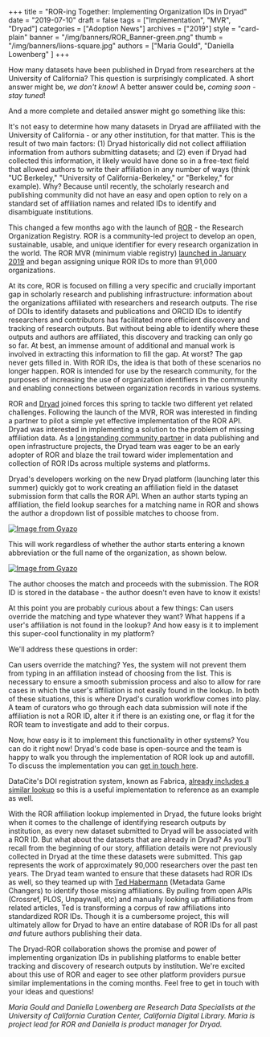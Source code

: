 +++
title = "ROR-ing Together: Implementing Organization IDs in Dryad"
date = "2019-07-10"
draft = false
tags = ["Implementation", "MVR", "Dryad"]
categories = ["Adoption News"]
archives = ["2019"]
style = "card-plain"
banner = "/img/banners/ROR_Banner-green.png"
thumb = "/img/banners/lions-square.jpg"
authors = ["Maria Gould", "Daniella Lowenberg" ]
+++

How many datasets have been published in Dryad from researchers at the University of California? This question is surprisingly complicated. A short answer might be, *we don't know*! A better answer could be, *coming soon - stay tuned*!

And a more complete and detailed answer might go something like this:

It's not easy to determine how many datasets in Dryad are affiliated with the University of California - or any other institution, for that matter. This is the result of two main factors: (1) Dryad historically did not collect affiliation information from authors submitting datasets; and (2) even if Dryad had collected this information, it likely would have done so in a free-text field that allowed authors to write their affiliation in any number of ways (think "UC Berkeley," "University of California-Berkeley," or "Berkeley," for example). Why? Because until recently, the scholarly research and publishing community did not have an easy and open option to rely on a standard set of affiliation names and related IDs to identify and disambiguate institutions.

This changed a few months ago with the launch of [ROR](https://ror.org) - the Research Organization Registry. ROR is a community-led project to develop an open, sustainable, usable, and unique identifier for every research organization in the world. The ROR MVR (minimum viable registry) [launched in January 2019](https://ror.org/blog/2019-02-10-announcing-first-ror-prototype/) and began assigning unique ROR IDs to more than 91,000 organizations.

At its core, ROR is focused on filling a very specific and crucially important gap in scholarly research and publishing infrastructure: information about the organizations affiliated with researchers and research outputs. The rise of DOIs to identify datasets and publications and ORCID IDs to identify researchers and contributors has facilitated more efficient discovery and tracking of research outputs. But without being able to identify where these outputs and authors are affiliated, this discovery and tracking can only go so far. At best, an immense amount of additional and manual work is involved in extracting this information to fill the gap. At worst? The gap never gets filled in. With ROR IDs, the idea is that both of these scenarios no longer happen. ROR is intended for use by the research community, for the purposes of increasing the use of organization identifiers in the community and enabling connections between organization records in various systems.

ROR and [Dryad](https://www.datadryad.org) joined forces this spring to tackle two different yet related challenges. Following the launch of the MVR, ROR was interested in finding a partner to pilot a simple yet effective implementation of the ROR API. Dryad was interested in implementing a solution to the problem of missing affiliation data. As a [longstanding community partner](https://blog.datadryad.org/2018/05/30/dryad-partnering-with-cdl-to-accelerate-data-publishing/) in data publishing and open infrastructure projects, the Dryad team was eager to be an early adopter of ROR and blaze the trail toward wider implementation and collection of ROR IDs across multiple systems and platforms.

Dryad's developers working on the new Dryad platform (launching later this summer) quickly got to work creating an affiliation field in the dataset submission form that calls the ROR API. When an author starts typing an affiliation, the field lookup searches for a matching name in ROR and shows the author a dropdown list of possible matches to choose from.

[![Image from Gyazo](https://i.gyazo.com/9a7093ec2d13a10b6d8b53853e02167e.gif)](https://gyazo.com/9a7093ec2d13a10b6d8b53853e02167e)

This will work regardless of whether the author starts entering a known abbreviation or the full name of the organization, as shown below.

[![Image from Gyazo](https://i.gyazo.com/ccd2c12e07263f66929a7a555d562a9a.gif)](https://gyazo.com/ccd2c12e07263f66929a7a555d562a9a)

The author chooses the match and proceeds with the submission. The ROR ID is stored in the database - the author doesn't even have to know it exists!

At this point you are probably curious about a few things: Can users override the matching and type whatever they want? What happens if a user's affiliation is not found in the lookup? And how easy is it to implement this super-cool functionality in my platform?

We'll address these questions in order:

Can users override the matching? Yes, the system will not prevent them from typing in an affiliation instead of choosing from the list. This is necessary to ensure a smooth submission process and also to allow for rare cases in which the user's affiliation is not easily found in the lookup. In both of these situations, this is where Dryad's curation workflow comes into play. A team of curators who go through each data submission will note if the affiliation is not a ROR ID, alter it if there is an existing one, or flag it for the ROR team to investigate and add to their corpus.

Now, how easy is it to implement this functionality in other systems? You can do it right now! Dryad's code base is open-source and the team is happy to walk you through the implementation of ROR look up and autofill. To discuss the implementation you can [get in touch here](mailto:dlowenberg@datadryad.org).

DataCite's DOI registration system, known as Fabrica, [already includes a similar lookup](https://blog.datacite.org/doi-fabrica-form-gets-a-facelift/) so this is a useful implementation to reference as an example as well.

With the ROR affiliation lookup implemented in Dryad, the future looks bright when it comes to the challenge of identifying research outputs by institution, as every new dataset submitted to Dryad will be associated with a ROR ID. But what about the datasets that are already in Dryad? As you'll recall from the beginning of our story, affiliation details were not previously collected in Dryad at the time these datasets were submitted. This gap represents the work of approximately 90,000 researchers over the past ten years. The Dryad team wanted to ensure that these datasets had ROR IDs as well, so they teamed up with [Ted Habermann](https://metadatagamechangers.com/) (Metadata Game Changers) to identify those missing affiliations. By pulling from open APIs (Crossref, PLOS, Unpaywall, etc) and manually looking up affiliations from related articles, Ted is transforming a corpus of raw affiliations into standardized ROR IDs. Though it is a cumbersome project, this will ultimately allow for Dryad to have an entire database of ROR IDs for all past *and* future authors publishing their data.

The Dryad-ROR collaboration shows the promise and power of implementing organization IDs in publishing platforms to enable better tracking and discovery of research outputs by institution. We're excited about this use of ROR and eager to see other platform providers pursue similar implementations in the coming months. Feel free to get in touch with your ideas and questions!

*Maria Gould and Daniella Lowenberg are Research Data Specialists at the University of California Curation Center, California Digital Library. Maria is project lead for ROR and Daniella is product manager for Dryad.*
